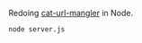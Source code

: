 Redoing [cat-url-mangler](https://github.com/loopDelicious/cat-url-mangler) in Node.

    node server.js

